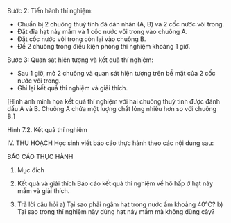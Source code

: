 Bước 2: Tiến hành thí nghiệm:
- Chuẩn bị 2 chuông thuỷ tinh đã dán nhãn (A, B) và 2 cốc nước vôi trong.
- Đặt đĩa hạt nảy mầm và 1 cốc nước vôi trong vào chuông A.
- Đặt cốc nước vôi trong còn lại vào chuông B.
- Để 2 chuông trong điều kiện phòng thí nghiệm khoảng 1 giờ.

Bước 3: Quan sát hiện tượng và kết quả thí nghiệm:
- Sau 1 giờ, mở 2 chuông và quan sát hiện tượng trên bề mặt của 2 cốc nước vôi trong.
- Ghi lại kết quả thí nghiệm và giải thích.

[Hình ảnh minh họa kết quả thí nghiệm với hai chuông thuỷ tinh được đánh dấu A và B. Chuông A chứa một lượng chất lỏng nhiều hơn so với chuông B.]

Hình 7.2. Kết quả thí nghiệm

IV. THU HOẠCH
Học sinh viết báo cáo thực hành theo các nội dung sau:

BÁO CÁO THỰC HÀNH

1. Mục đích

2. Kết quả và giải thích
   Báo cáo kết quả thí nghiệm về hô hấp ở hạt nảy mầm và giải thích.

3. Trả lời câu hỏi
a) Tại sao phải ngâm hạt trong nước ấm khoảng 40°C?
b) Tại sao trong thí nghiệm này dùng hạt nảy mầm mà không dùng cây?